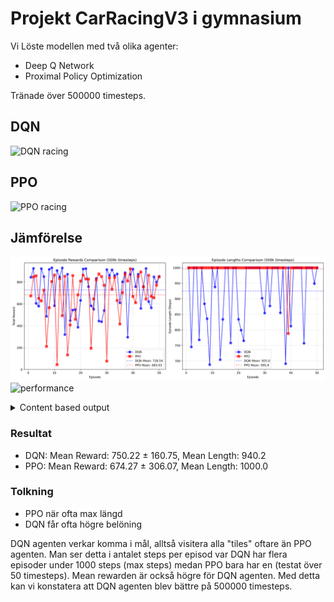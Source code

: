 # Projekt CarRacingV3 i gymnasium

Vi Löste modellen med två olika agenter:
- Deep Q Network
- Proximal Policy Optimization

Tränade över 500000 timesteps.

## DQN

![DQN racing](/resources/DQN.gif)

## PPO

![PPO racing ](/resources/PPO.gif)

## Jämförelse
![comparision](/resources/model_comparison_500k.png)
![performance](/resources/model_performance_500k.png.png)

<details>
<summary>
Content based output
</summary>

```bash
=== Evaluating DQN ===
Episode 1: Reward = 482.52, Steps = 1000
Episode 2: Reward = 763.01, Steps = 1000
Episode 3: Reward = 929.90, Steps = 701
Episode 4: Reward = 893.33, Steps = 1000
Episode 5: Reward = 682.33, Steps = 1000

=== Evaluating PPO ===
Episode 1: Reward = 803.47, Steps = 1000
Episode 2: Reward = 62.94, Steps = 1000
Episode 3: Reward = 848.63, Steps = 1000
Episode 4: Reward = 817.76, Steps = 1000
Episode 5: Reward = 838.57, Steps = 1000

=== RESULTS ===
DQN  - Mean Reward: 750.22 ± 160.75, Mean Length: 940.2
PPO  - Mean Reward: 674.27 ± 306.07, Mean Length: 1000.0
```

</details>

### Resultat 

- DQN:  Mean Reward: 750.22 ± 160.75, Mean Length: 940.2
- PPO:  Mean Reward: 674.27 ± 306.07, Mean Length: 1000.0

### Tolkning

- PPO när ofta max längd
- DQN får ofta högre belöning


DQN agenten verkar komma i mål, alltså visitera alla "tiles" oftare än PPO agenten. Man ser detta i antalet steps per episod var DQN har flera episoder under 1000 steps (max steps) medan PPO bara har en (testat över 50 timesteps). Mean rewarden är också högre för DQN agenten. Med detta kan vi konstatera att DQN agenten blev bättre på 500000 timesteps.
